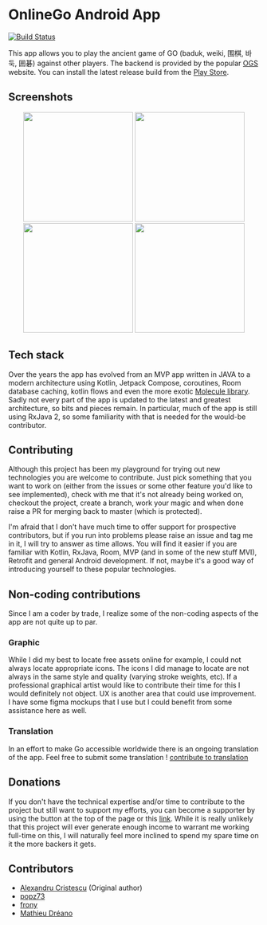 # OnlineGo Android App

[![Build Status](https://app.bitrise.io/app/c7dfae3497b9c9c7/status.svg?token=gHevfUWgJNngvsjdaj8mRw&branch=master)](https://app.bitrise.io/app/c7dfae3497b9c9c7)

This app allows you to play the ancient game of GO (baduk, weiki, 围棋,
바둑, 囲碁) against other players. The backend is provided by the popular
[OGS](https://www.online-go.com) website. You can install the latest release build from the [Play Store](https://play.google.com/store/apps/details?id=io.zenandroid.onlinego).

## Screenshots

<p align="center">
    <img src="readmeImages/ss1.png" width="220" />
    <img src="readmeImages/ss2.png" width="220" />
    <img src="readmeImages/ss3.png" width="220" />
    <img src="readmeImages/ss4.png" width="220" />
</p>

## Tech stack

Over the years the app has evolved from an MVP app written in JAVA to a modern architecture using Kotlin, Jetpack Compose, coroutines, Room database caching, kotlin flows and even the more exotic [Molecule library](https://code.cash.app/the-state-of-managing-state-with-compose). 
Sadly not every part of the app is updated to the latest and greatest architecture, so bits and pieces remain. In particular, much of the app is still using RxJava 2, so some familiarity with that
is needed for the would-be contributor.

## Contributing

Although this project has been my playground for trying out new technologies you are welcome to contribute. Just pick something that you want to work on (either from the issues or some other feature you'd like to see implemented), check with me that it's not already being worked on, checkout the project, create a branch, work your magic and when done raise a PR for merging back to master (which is protected).

I'm afraid that I don't have much time to offer support for prospective contributors, but if you run into problems please raise an issue and tag me in it, I will try to answer as time allows. You will find it easier if you are familiar with Kotlin, RxJava, Room, MVP (and in some of the new stuff MVI), Retrofit and general Android development. If not, maybe it's a good way of introducing yourself to these popular technologies.

## Non-coding contributions

Since I am a coder by trade, I realize some of the non-coding aspects of the app are not quite up to par.

### Graphic
While I did my best to locate free assets online for example, I could not always locate appropriate icons. The icons I did manage to locate are not always in the same style and quality (varying stroke weights, etc).
If a professional graphical artist would like to contribute their time for this I would definitely not object.
UX is another area that could use improvement. I have some figma mockups that I use but I could benefit from some assistance here as well.
### Translation
In an effort to make Go accessible worldwide there is an ongoing translation of the app.
Feel free to submit some translation ! [contribute to translation](https://localazy.com/p/onlinego)

## Donations

If you don't have the technical expertise and/or time to contribute to the project but still want to support my efforts, you can become a supporter by using the button at the top of the page or this [link](https://github.com/sponsors/acristescu). While it is really unlikely that this project will ever generate enough income to warrant me working full-time on this, I will naturally feel more inclined to spend my spare time on it the more backers it gets.

## Contributors

 - [Alexandru Cristescu](https://github.com/acristescu) (Original author)
 - [popz73](https://github.com/popz73)
 - [frony](https://github.com/bqv)
 - [Mathieu Dréano](https://github.com/MathieuDreano)
